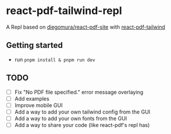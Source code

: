 # react-pdf-tailwind-repl

A Repl based on [diegomura/react-pdf-site](https://github.com/diegomura/react-pdf-site) with [react-pdf-tailwind](https://github.com/aanckar/react-pdf-tailwind)

## Getting started

- run `pnpm install & pnpm run dev`

## TODO

- [ ] Fix "No PDF file specified." error message overlaying
- [ ] Add examples
- [ ] Improve mobile GUI
- [ ] Add a way to add your own tailwind config from the GUI
- [ ] Add a way to add your own fonts from the GUI
- [ ] Add a way to share your code (like react-pdf's repl has)
